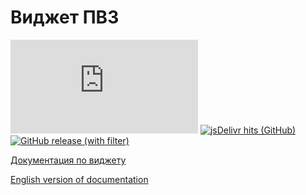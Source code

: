 # Виджет ПВЗ

![Size](https://img.shields.io/github/size/cdek-it/widget/dist%2Fcdek-widget.umd.js)
[![jsDelivr hits (GitHub)](https://img.shields.io/jsdelivr/gh/hy/cdek-it/widget)](https://www.jsdelivr.com/package/gh/cdek-it/widget)
[![GitHub release (with filter)](https://img.shields.io/github/v/release/cdek-it/widget)](https://github.com/cdek-it/widget/releases)


[Документация по виджету](docs/ru/INTRO.md)

[English version of documentation](docs/en/INTRO.md)
